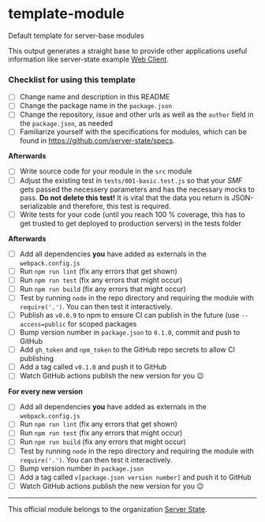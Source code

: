 # template-module
Default template for server-base modules

This output generates a straight base to provide other applications useful information like server-state example [Web Client](https://github.com/server-state/web-client).

### Checklist for using this template
- [ ] Change name and description in this README
- [ ] Change the package name in the `package.json`
- [ ] Change the repository, issue and other urls as well as the `author` field in the `package.json`, as needed
- [ ] Familiarize yourself with the specifications for modules, which can be found in https://github.com/server-state/specs.

**Afterwards**
- [ ] Write source code for your module in the `src` module
- [ ] Adjust the existing test in `tests/001-basic.test.js` so that your *SMF* gets passed the necessery parameters and has the necessary mocks to pass. **Do not delete this test!** It is vital that the data you return is JSON-serializable and therefore, this test is required.
- [ ] Write tests for your code (until you reach 100 % coverage, this has to get trusted to get deployed to production servers) in the tests folder

**Afterwards**
- [ ] Add all dependencies **you** have added as externals in the `webpack.config.js`
- [ ] Run `npm run lint` (fix any errors that get shown)
- [ ] Run `npm run test` (fix any errors that might occur)
- [ ] Run `npm run build` (fix any errors that might occur)
- [ ] Test by running `node` in the repo directory and requiring the module with `require('.')`. You can then test it interactively.
- [ ] Publish as `v0.0.9` to npm to ensure CI can publish in the future (use `--access=public` for scoped packages
- [ ] Bump version number in `package.json` to `0.1.0`, commit and push to GitHub
- [ ] Add `gh_token` and `npm_token` to the GitHub repo secrets to allow CI publishing
- [ ] Add a tag called `v0.1.0` and push it to GitHub
- [ ] Watch GitHub actions publish the new version for you :wink:

**For every new version**
- [ ] Add all dependencies **you** have added as externals in the `webpack.config.js`
- [ ] Run `npm run lint` (fix any errors that get shown)
- [ ] Run `npm run test` (fix any errors that might occur)
- [ ] Run `npm run build` (fix any errors that might occur)
- [ ] Test by running `node` in the repo directory and requiring the module with `require('.')`. You can then test it interactively.
- [ ] Bump version number in `package.json`
- [ ] Add a tag called `v[package.json version number]` and push it to GitHub
- [ ] Watch GitHub actions publish the new version for you :wink:

---

This official module belongs to the organization [Server State](https://github.com/server-state).

